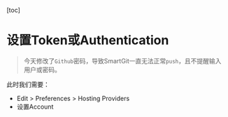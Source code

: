 [toc]

# 设置Token或Authentication

> 今天修改了`Github`密码，导致SmartGit一直无法正常`push`，且不提醒输入用户或密码。

此时我们需要：

- Edit > Preferences > Hosting Providers
- 设置Account